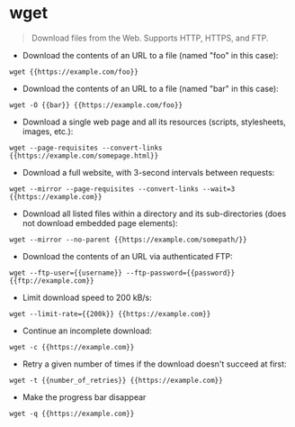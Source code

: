 # wget

> Download files from the Web.
> Supports HTTP, HTTPS, and FTP.

- Download the contents of an URL to a file (named "foo" in this case):

`wget {{https://example.com/foo}}`

- Download the contents of an URL to a file (named "bar" in this case):

`wget -O {{bar}} {{https://example.com/foo}}`

- Download a single web page and all its resources (scripts, stylesheets, images, etc.):

`wget --page-requisites --convert-links {{https://example.com/somepage.html}}`

- Download a full website, with 3-second intervals between requests:

`wget --mirror --page-requisites --convert-links --wait=3 {{https://example.com}}`

- Download all listed files within a directory and its sub-directories (does not download embedded page elements):

`wget --mirror --no-parent {{https://example.com/somepath/}}`

- Download the contents of an URL via authenticated FTP:

`wget --ftp-user={{username}} --ftp-password={{password}} {{ftp://example.com}}`

- Limit download speed to 200 kB/s:

`wget --limit-rate={{200k}} {{https://example.com}}`

- Continue an incomplete download:

`wget -c {{https://example.com}}`

- Retry a given number of times if the download doesn't succeed at first:

`wget -t {{number_of_retries}} {{https://example.com}}`

- Make the progress bar disappear 

`wget -q {{https://example.com}}`
